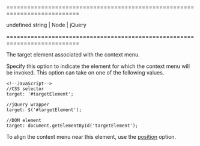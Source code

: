 <!--**
/*-------------------------------------------
    Auto-generated file. Do not modify.
-------------------------------------------

**-->
===========================================================================
<!--default-->undefined<!--/default-->
<!--type-->string | Node | jQuery<!--/type-->
===========================================================================

<!--shortDescription-->
The target element associated with the context menu.
<!--/shortDescription-->

<!--fullDescription-->
Specify this option to indicate the element for which the context menu will be invoked. This option can take on one of the following values.

    <!--JavaScript-->
    //CSS selector
    target: '#targetElement';
 
    //jQuery wrapper
    target: $('#targetElement');
 
    //DOM element
    target: document.getElementById('targetElement');

To align the context menu near this element, use the [position](/Documentation/ApiReference/UI_Widgets/dxContextMenu/Configuration/#position) option.


<!--/fullDescription-->